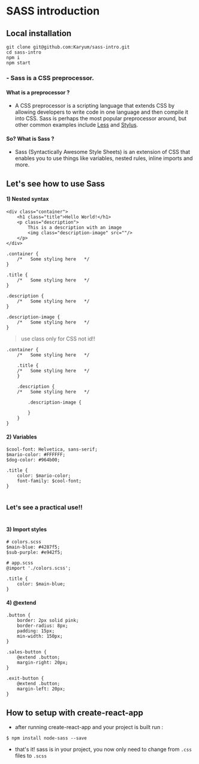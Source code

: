 # SASS introduction

## Local installation
```console
git clone git@github.com:Karyum/sass-intro.git
cd sass-intro
npm i
npm start
```


### - Sass is a CSS preprocessor.
#### What is a preprocessor ?
- A CSS preprocessor is a scripting language that extends CSS by allowing developers to write code in one language and then compile it into CSS. Sass is perhaps the most popular preprocessor around, but other common examples include [Less](http://lesscss.org/) and [Stylus](http://stylus-lang.com/).

#### So? What is Sass ?
- Sass (Syntactically Awesome Style Sheets) is an extension of CSS that enables you to use things like variables, nested rules, inline imports and more.


## Let's see how to use Sass





#### 1) Nested syntax

```htmlmixed=
<div class="container">
    <h1 class="title">Hello World!</h1>    
    <p class="description">
        This is a description with an image 
        <img class="description-image" src=""/>
    </p>
</div>
```

```css=
.container {
    /*   Some styling here   */
}

.title {
    /*   Some styling here   */
}

.description {
    /*   Some styling here   */
}

.description-image {
    /*   Some styling here   */
}

```

> use class only for CSS not id!!


```sass=
.container {
    /*   Some styling here   */
    
    .title {
    /*   Some styling here   */
    }
    
    .description {
    /*   Some styling here   */
    
        .description-image {
        
        }
    }
}

```


#### 2) Variables

```sass=
$cool-font: Helvetica, sans-serif;
$mario-color: #FFFFFF;
$dog-color: #964b00;

.title {
    color: $mario-color;
    font-family: $cool-font;
}
```
#
### Let's see a practical use!!
#
#### 3) Import styles

```sass=
# colors.scss
$main-blue: #4287f5;
$sub-purple: #e942f5;
```

```sass=
# app.scss
@import './colors.scss';

.title {
    color: $main-blue;
}
```

#### 4) @extend

```sass=
.button {
    border: 2px solid pink;
    border-radius: 8px;
    padding: 15px;
    min-width: 150px;
}

.sales-button {
    @extend .button;
    margin-right: 20px;
}

.exit-button {
    @extend .button;
    margin-left: 20px;
}
```



## How to setup with create-react-app


- after running create-react-app and your project is built run :
```console
$ npm install node-sass --save
```

- that's it! sass is in your project, you now only need to change from `.css` files to `.scss`